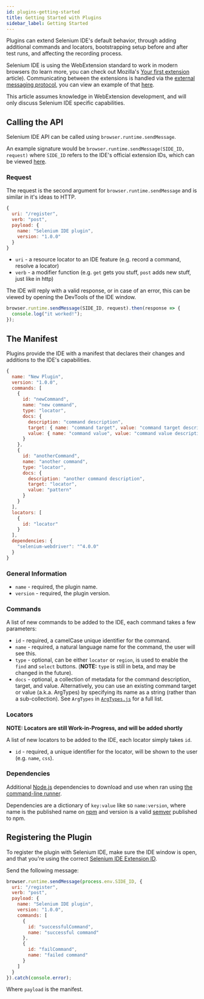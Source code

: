 ```yaml
---
id: plugins-getting-started
title: Getting Started with Plugins
sidebar_label: Getting Started
---
```


Plugins can extend Selenium IDE's default behavior, through adding additional commands and locators, bootstrapping setup before and after test runs, and affecting the recording process.  

Selenium IDE is using the WebExtension standard to work in modern browsers (to learn more, you can check out Mozilla's <a href="https://developer.mozilla.org/en-US/Add-ons/WebExtensions/Your_first_WebExtension" target="_blank" rel="noopener noreferrer">Your first extension</a> article). Communicating between the extensions is handled via the <a href="https://developer.mozilla.org/en-US/Add-ons/WebExtensions/API/runtime/sendMessage" target="_blank" rel="noopener noreferrer">external messaging protocol</a>, you can view an example of that <a href="https://github.com/SeleniumHQ/selenium-ide/tree/v3/extension/extension-boilerplate" target="_blank" rel="noopener noreferrer">here</a>.  

This article assumes knowledge in WebExtension development, and will only discuss Selenium IDE specific capabilities.

## Calling the API

Selenium IDE API can be called using `browser.runtime.sendMessage`.  

An example signature would be `browser.runtime.sendMessage(SIDE_ID, request)` where `SIDE_ID` refers to the IDE's official extension IDs, which can be viewed [here](extension-id).  

### Request

The request is the second argument for `browser.runtime.sendMessage` and is similar in it's ideas to HTTP.  

```js
{
  uri: "/register",
  verb: "post",
  payload: {
    name: "Selenium IDE plugin",
    version: "1.0.0"
  }
}
```

- `uri` - a resource locator to an IDE feature (e.g. record a command, resolve a locator)
- `verb` - a modifier function (e.g. `get` gets you stuff, `post` adds new stuff, just like in http)

The IDE will reply with a valid response, or in case of an error, this can be viewed by opening the DevTools of the IDE window.

```js
browser.runtime.sendMessage(SIDE_ID, request).then(response => {
  console.log("it worked!");
});
```

## The Manifest

Plugins provide the IDE with a manifest that declares their changes and additions to the IDE's capabilities.  

```js
{
  name: "New Plugin",
  version: "1.0.0",
  commands: [
    {
      id: "newCommand",
      name: "new command",
      type: "locator",
      docs: {
        description: "command description",
        target: { name: "command target", value: "command target description" },
        value: { name: "command value", value: "command value description" }
      }
    },
    {
      id: "anotherCommand",
      name: "another command",
      type: "locator",
      docs: {
        description: "another command description",
        target: "locator",
        value: "pattern"
      }
    }
  ],
  locators: [
    {
      id: "locator"
    }
  ],
  dependencies: {
    "selenium-webdriver": "^4.0.0"
  }
}
```

### General Information

- `name` - required, the plugin name.
- `version` - required, the plugin version.

### Commands

A list of new commands to be added to the IDE, each command takes a few parameters:  

- `id` - required, a camelCase unique identifier for the command.
- `name` - required, a natural language name for the command, the user will see this.
- `type` - optional, can be either `locator` or `region`, is used to enable the `find` and `select` buttons. (**NOTE:** `type` is still in beta, and may be changed in the future).
- `docs` - optional, a collection of metadata for the command description, target, and value. Alternatively, you can use an existing command target or value (a.k.a. ArgTypes) by specifying its name as a string (rather than a sub-collection). See `ArgTypes` in <a href="https://github.com/SeleniumHQ/selenium-ide/blob/master/packages/selenium-ide/src/neo/models/Command/ArgTypes.js" target="_blank" rel="noopener noreferrer">`ArgTypes.js`</a> for a full list.

### Locators

**NOTE: Locators are still Work-in-Progress, and will be added shortly**  

A list of new locators to be added to the IDE, each locator simply takes `id`.
- `id` - required, a unique identifier for the locator, will be shown to the user (e.g. `name`, `css`).

### Dependencies

Additional <a href="https://nodejs.org/en/" target="_blank" rel="noopener noreferrer">Node.js</a> dependencies to download and use when ran using [the command-line runner](../introduction/command-line-runner).  

Dependencies are a dictionary of `key:value` like so `name:version`, where name is the published name on <a href="http://npmjs.com/" target="_blank" rel="noopener noreferrer">npm</a> and version is a valid <a href="https://semver.org/" target="_blank" rel="noopener noreferrer">semver</a> published to npm.

## Registering the Plugin

To register the plugin with Selenium IDE, make sure the IDE window is open, and that you're using the correct [Selenium IDE Extension ID](extension-id).  

Send the following message:  

```js
browser.runtime.sendMessage(process.env.SIDE_ID, {
  uri: "/register",
  verb: "post",
  payload: {
    name: "Selenium IDE plugin",
    version: "1.0.0",
    commands: [
      {
        id: "successfulCommand",
        name: "successful command"
      },
      {
        id: "failCommand",
        name: "failed command"
      }
    ]
  }
}).catch(console.error);
```

Where `payload` is the manifest.
